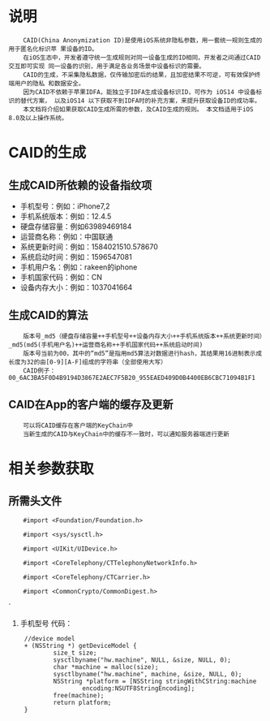 # 说明
        CAID(China Anonymization ID)是使用iOS系统非隐私参数，用一套统一规则生成的用于匿名化标识苹 果设备的ID。
        在iOS生态中，开发者遵守统一生成规则对同一设备生成的ID相同，开发者之间通过CAID交互即可实现 同一设备的识别，用于满足各业务场景中设备标识的需要。    
        CAID的生成，不采集隐私数据，仅传输加密后的结果，且加密结果不可逆，可有效保护终端用户的隐私 和数据安全。
        因为CAID不依赖于苹果IDFA，能独立于IDFA生成设备标识ID，可作为 iOS14 中设备标识的替代方案， 以及iOS14 以下获取不到IDFA时的补充方案，来提升获取设备ID的成功率。
        本文档将介绍如果获取CAID生成所需的参数，及CAID生成的规则。 本文档适用于iOS 8.0及以上操作系统。

# CAID的生成
## 生成CAID所依赖的设备指纹项
- 手机型号：例如：iPhone7,2
- 手机系统版本：例如：12.4.5
- 硬盘存储容量：例如63989469184
- 运营商名称：例如：中国联通 
- 系统更新时间：例如：1584021510.578670
- 系统启动时间：例如：1596547081
- 手机用户名：例如：rakeen的iphone
- 手机国家代码：例如：CN
- 设备内存大小：例如：1037041664
## 生成CAID的算法
        版本号_md5（硬盘存储容量++手机型号++设备内存大小++手机系统版本++系统更新时间）_md5(md5(手机用户名)++运营商名称++手机国家代码++系统启动时间)
        版本号当前为00，其中的“md5”是指用md5算法对数据进行hash，其结果用16进制表示成长度为32的由[0-9][A-F]组成的字符串（全部使用大写）
        CAID例子：00_6AC3BA5F0D4B9194D3867E2AEC7F5B20_955EAED409D0B4400EB6CBC71094B1F1
## CAID在App的客户端的缓存及更新
        可以将CAID缓存在客户端的KeyChain中
        当新生成的CAID与KeyChain中的缓存不一致时，可以通知服务器端进行更新

# 相关参数获取
## 所需头文件

        #import <Foundation/Foundation.h>  

        #import <sys/sysctl.h>  

        #import <UIKit/UIDevice.h>  

        #import <CoreTelephony/CTTelephonyNetworkInfo.h>  

        #import <CoreTelephony/CTCarrier.h>  

        #import <CommonCrypto/CommonDigest.h>

`

1. 手机型号
代码：

        //device model
        + (NSString *) getDeviceModel {
                size_t size;
                sysctlbyname("hw.machine", NULL, &size, NULL, 0);
                char *machine = malloc(size);
                sysctlbyname("hw.machine", machine, &size, NULL, 0); 
                NSString *platform = [NSString stringWithCString:machine
                        encoding:NSUTF8StringEncoding];
                free(machine);
                return platform;
        }

